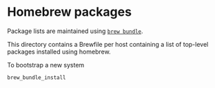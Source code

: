 # Homebrew packages

Package lists are maintained using [`brew bundle`](https://github.com/Homebrew/homebrew-bundle).

This directory contains a Brewfile per host containing a
list of top-level packages installed using homebrew.

To bootstrap a new system

```sh
brew_bundle_install
```
